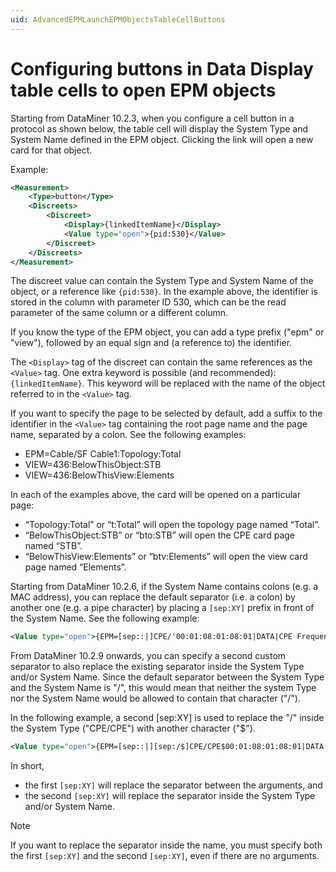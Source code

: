 ```yaml
---
uid: AdvancedEPMLaunchEPMObjectsTableCellButtons
---
```


# Configuring buttons in Data Display table cells to open EPM objects

Starting from DataMiner 10.2.3<!-- RN 32368 -->, when you configure a cell button in a protocol as shown below, the table cell will display the System Type and System Name defined in the EPM object. Clicking the link will open a new card for that object.

Example:

```xml
<Measurement>
    <Type>button</Type>
    <Discreets>
        <Discreet>
            <Display>{linkedItemName}</Display>
            <Value type="open">{pid:530}</Value>
        </Discreet>
    </Discreets>
</Measurement>
```

The discreet value can contain the System Type and System Name of the object, or a reference like `{pid:530}`. In the example above, the identifier is stored in the column with parameter ID 530, which can be the read parameter of the same column or a different column.

If you know the type of the EPM object, you can add a type prefix ("epm" or "view"), followed by an equal sign and (a reference to) the identifier.

The `<Display>` tag of the discreet can contain the same references as the `<Value>` tag. One extra keyword is possible (and recommended): `{linkedItemName}`. This keyword will be replaced with the name of the object referred to in the `<Value>` tag.

If you want to specify the page to be selected by default, add a suffix to the identifier in the `<Value>` tag containing the root page name and the page name, separated by a colon. See the following examples:

- EPM=Cable/SF Cable1:Topology:Total
- VIEW=436:BelowThisObject:STB
- VIEW=436:BelowThisView:Elements

In each of the examples above, the card will be opened on a particular page:

- “Topology:Total” or “t:Total” will open the topology page named “Total”.
- “BelowThisObject:STB” or “bto:STB” will open the CPE card page named “STB”.
- “BelowThisView:Elements” or “btv:Elements” will open the view card page named “Elements”.

Starting from DataMiner 10.2.6<!-- RN 33295 -->, if the System Name contains colons (e.g. a MAC address), you can replace the default separator (i.e. a colon) by another one (e.g. a pipe character) by placing a `[sep:XY]` prefix in front of the System Name. See the following example:

```xml
<Value type="open">{EPM=[sep::|]CPE/'00:01:08:01:08:01|DATA|CPE Frequencies}</Value>
```

From DataMiner 10.2.9 onwards<!-- RN 33857 -->, you can specify a second custom separator to also replace the existing separator inside the System Type and/or System Name. Since the default separator between the System Type and the System Name is "/", this would mean that neither the system Type nor the System Name would be allowed to contain that character ("/").

In the following example, a second [sep:XY] is used to replace the "/" inside the System Type ("CPE/CPE") with another character ("$").

```xml
<Value type="open">{EPM=[sep::|][sep:/$]CPE/CPE$00:01:08:01:08:01|DATA|CPE Frequencies}</Value>
```

In short,

- the first `[sep:XY]` will replace the separator between the arguments, and
- the second `[sep:XY]` will replace the separator inside the System Type and/or System Name.

> [!NOTE]
> If you want to replace the separator inside the name, you must specify both the first `[sep:XY]` and the second `[sep:XY]`, even if there are no arguments.
